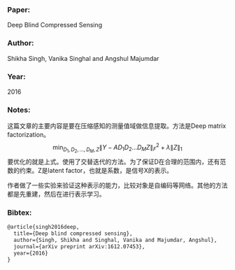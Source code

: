 ### Paper:

Deep Blind Compressed Sensing

### Author:

Shikha Singh, Vanika Singhal and Angshul Majumdar

### Year:

2016

### Notes:

这篇文章的主要内容是要在压缩感知的测量值域做信息提取。方法是Deep matrix factorization。
$$
\min _{D_{1}, D_{2}, \ldots, D_{M}, Z}\left\|Y-A D_{1} D_{2} \ldots D_{M} Z\right\|_{F}^{2}+\lambda\|Z\|_{1}
$$
要优化的就是上式。使用了交替迭代的方法。为了保证D在合理的范围内，还有范数的约束。Z是latent factor，也就是系数，是信号X的表示。

作者做了一些实验来验证这种表示的能力，比较对象是自编码等网络。其他的方法都是先重建，然后在进行表示学习。

### Bibtex:

```latex
@article{singh2016deep,
  title={Deep blind compressed sensing},
  author={Singh, Shikha and Singhal, Vanika and Majumdar, Angshul},
  journal={arXiv preprint arXiv:1612.07453},
  year={2016}
}
```